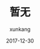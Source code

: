 ---
layout:     post
title:      "暂无"
date:       2017-12-30
author:     "xunkang"
header-img: "img/post-bg-version.jpg"
tags:
    - 面试
---